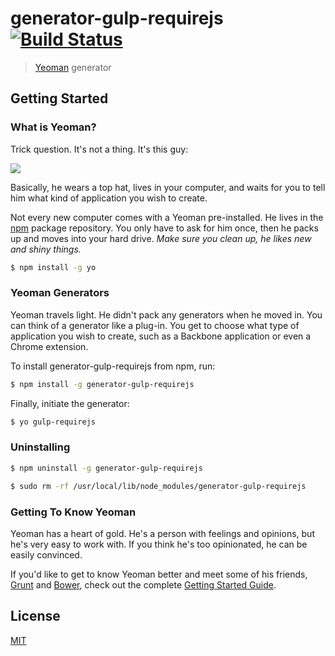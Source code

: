 # generator-gulp-requirejs [![Build Status](https://secure.travis-ci.org/adriancmiranda/generator-gulp-requirejs.png?branch=master)](https://travis-ci.org/adriancmiranda/generator-gulp-requirejs)

> [Yeoman](http://yeoman.io) generator


## Getting Started

### What is Yeoman?

Trick question. It's not a thing. It's this guy:

![](http://i.imgur.com/5WrzgJT.png)

Basically, he wears a top hat, lives in your computer, and waits for you to tell him what kind of application you wish to create.

Not every new computer comes with a Yeoman pre-installed. He lives in the [npm](https://npmjs.org) package repository. You only have to ask for him once, then he packs up and moves into your hard drive. *Make sure you clean up, he likes new and shiny things.*

```bash
$ npm install -g yo
```

### Yeoman Generators

Yeoman travels light. He didn't pack any generators when he moved in. You can think of a generator like a plug-in. You get to choose what type of application you wish to create, such as a Backbone application or even a Chrome extension.

To install generator-gulp-requirejs from npm, run:

```bash
$ npm install -g generator-gulp-requirejs
```

Finally, initiate the generator:

```bash
$ yo gulp-requirejs
```

### Uninstalling

```bash
$ npm uninstall -g generator-gulp-requirejs
```

```bash
$ sudo rm -rf /usr/local/lib/node_modules/generator-gulp-requirejs
```

### Getting To Know Yeoman

Yeoman has a heart of gold. He's a person with feelings and opinions, but he's very easy to work with. If you think he's too opinionated, he can be easily convinced.

If you'd like to get to know Yeoman better and meet some of his friends, [Grunt](http://gruntjs.com) and [Bower](http://bower.io), check out the complete [Getting Started Guide](https://github.com/yeoman/yeoman/wiki/Getting-Started).


## License

[MIT](https://github.com/adriancmiranda/generator-gulp-requirejs/blob/master/LICENSE)
